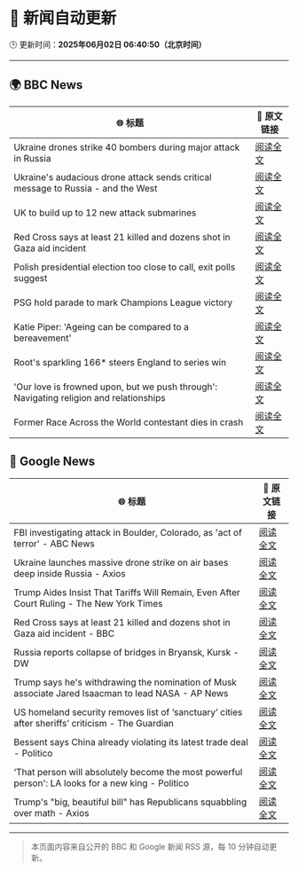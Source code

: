 # 🧠 新闻自动更新

🕒 更新时间：**2025年06月02日 06:40:50（北京时间）**

---

## 🌍 BBC News

| 🌐 标题 | 🔗 原文链接 |
|--------|-------------|
| Ukraine drones strike 40 bombers during major attack in Russia | [阅读全文](https://www.bbc.com/news/articles/c1ld7ppre9vo) |
| Ukraine's audacious drone attack sends critical message to Russia - and the West | [阅读全文](https://www.bbc.com/news/articles/c0r1jv0rn0ko) |
| UK to build up to 12 new attack submarines | [阅读全文](https://www.bbc.com/news/articles/c4g2jr1m49no) |
| Red Cross says at least 21 killed and dozens shot in Gaza aid incident | [阅读全文](https://www.bbc.com/news/articles/c991j01lym3o) |
| Polish presidential election too close to call, exit polls suggest | [阅读全文](https://www.bbc.com/news/articles/cx27897vedno) |
| PSG hold parade to mark Champions League victory | [阅读全文](https://www.bbc.com/sport/football/articles/c8e6g6kge4do) |
| Katie Piper: 'Ageing can be compared to a bereavement' | [阅读全文](https://www.bbc.com/news/articles/cx2j0jy7lreo) |
| Root's sparkling 166* steers England to series win | [阅读全文](https://www.bbc.com/sport/cricket/articles/cvgvjr088v0o) |
| 'Our love is frowned upon, but we push through': Navigating religion and relationships | [阅读全文](https://www.bbc.com/news/articles/c8xg5ypwdpyo) |
| Former Race Across the World contestant dies in crash | [阅读全文](https://www.bbc.com/news/articles/cje7nx5l832o) |

## 📰 Google News

| 🌐 标题 | 🔗 原文链接 |
|--------|-------------|
| FBI investigating attack in Boulder, Colorado, as 'act of terror' - ABC News | [阅读全文](https://news.google.com/rss/articles/CBMiogFBVV95cUxQM2JBUFk3QnU2QnNjNFpNV3N2NWZHRjlLUExSQ2hDb0cwWWVNM1JsLV9TU3NPOWt5aE5tVGlycC1sbkJNZE1vTjRCeGNiaEloTE1uXzU0N2VJZy1YdXI0b3Q1NDJRRTVBT05fVHZpc21WS3hOOGFvNGNGSG45SkNCT0pVZDB1V3JLaTZpY24yai1CWlB6bXlpcFR5OHdzVjAtR1HSAacBQVVfeXFMT2dTWUhXLUxuNVRTb2huRmdaMDktT2didGY2RGdVdlpiTVNmeEZpXzRyTTFtMXRfaUJNSG52cVRBRHE0Z0twX1VUbFFqZ2JUX2tWOFFKUjB4aWpjMm5tUkRnUGJkUXB6Vkh0UXlPcUc2YzRuOVp4TDlxbHNMU25yYTcyVUpIWlZqbWhIUHVnZHZycWdyOWdnYXg4SDM0bDk0Q0tCUE1SdVE?oc=5) |
| Ukraine launches massive drone strike on air bases deep inside Russia - Axios | [阅读全文](https://news.google.com/rss/articles/CBMibkFVX3lxTE1aU2h5ZV9aZFRsU3VxT0lLTXdFVk9xb09mRFZNVDkyanMtVnNGczBWRDltSVFzMVRsekw1djM1WEhtOFJhak82eXdNY2VNV1p3ZjBLNi1GbGhDREd5YmlycnBGcHU4VU9zWDQ5Z1Bn?oc=5) |
| Trump Aides Insist That Tariffs Will Remain, Even After Court Ruling - The New York Times | [阅读全文](https://news.google.com/rss/articles/CBMikAFBVV95cUxPOURqYndkZkVGUUZTR2prbzUtQW0xeTQwakV3aVVBZ3htU1daczh3RWZEU0xLRU9rT3ZXTl81REFiUkZydGtnakFZSURnWm1Tb3pDRnI0d3lWcjdHSWNNRTV1bnp4UTFZVjlUc1lLQW9PblpzM25YUjdIdnd3b1ppbjdxS3NPZ3Z5eEg2SXRlU3k?oc=5) |
| Red Cross says at least 21 killed and dozens shot in Gaza aid incident - BBC | [阅读全文](https://news.google.com/rss/articles/CBMiWkFVX3lxTE40RmtFTFBWSndMeUNwbUNOeTN2emowakt6RktUSGRLU3BOUEp1MjVUbEpzd2R1TXZrekNVZXdWcHJqLWNYM0xBRVo0cGh1SUF5a2VtM2ltYXpHZ9IBX0FVX3lxTE9YWVE4bEJTTVVyLUtPM3dBNWY2UHprREdURXBuOFFoQ08ycDkxQ19zSnNyWUdDV2hZczMxeXpNcXFqS2tSZlFFSmVNd3pQakVCckdWU3loRmNfR0F3N2dj?oc=5) |
| Russia reports collapse of bridges in Bryansk, Kursk - DW | [阅读全文](https://news.google.com/rss/articles/CBMijAFBVV95cUxPaGlNbFFCMjQ5MXQ5TnFUYWJQenBEM1ZxR3pBdV9zckNqZU9oZmxremlxbVRfYWpaOWgtMU9MY3VzZENIcjFLM0lLM1JRSHhSTUJFQ2R2Q3I2N3dweHVDekVOcnFBeXlKWXdhdmZubk9iYXYtNDA5Tlk0N0RRdEhJQTZZSW14Rlp2eDNsedIBjAFBVV95cUxPb2EtV1owYU1FT2VwYlNuU3lyQUt1OERPQWQ0eGZHSy1sLWlQQXRXckxWek51ZWNXRThldE9FVHBLZURlR21vQjhVYkxvNzl5bXh4cVI1OS1MN1BwaXE0aHVRMmR2WXdNMGhXM3NTUklOdzJ6ZkNKQjBkdzFWdllualMydnhqWVQzaElieA?oc=5) |
| Trump says he's withdrawing the nomination of Musk associate Jared Isaacman to lead NASA - AP News | [阅读全文](https://news.google.com/rss/articles/CBMioAFBVV95cUxPSzhaUUt0djdsR2tVb3Roem1rX3lESDVRUUxtUnlVMDE0Y3J5QWIwVEFDOGtOYl9INHJCSWF6a0x6V1ZVcGhSdWt4azZOTHdTbHF3T3k4Tm5JeTZvTjZ3em5xY2x4WlFOZldlcGFKZU5fU21MM05DcWFjVGlpSWh1bjRCNjNtMUJVQm1DV1hqTUZPZFJpamRoR0NJdmFNNU9I?oc=5) |
| US homeland security removes list of ‘sanctuary’ cities after sheriffs’ criticism - The Guardian | [阅读全文](https://news.google.com/rss/articles/CBMikAFBVV95cUxQVTNmZEs1UnBvckFoMDc2ZG1PaGszN2hXQjNaSmVyUThDa054azVhbnB2V1VEbG5ITXp2WTdVM3Z5NlhkYW45aVVrUU5VNDAwMWlia3UxaDFQNlVza1BxRnE2dHhyRmNBeEV0Sk43WGRVREc5NDJBY1Rnb243VUVXRXhvSkdHQ0dqQmFvZ002Yl8?oc=5) |
| Bessent says China already violating its latest trade deal - Politico | [阅读全文](https://news.google.com/rss/articles/CBMijAFBVV95cUxQMGx6TmZHNmN4UHJUVkpDUXdKRVpYbG1MQktkUkYzZlBHOTRLZXlNMDV5WGh4RzQ4VXk3NXk2ZlRlWUNYb19OWDhmcmxiTGlzZ0E3WDNvcFIxc25NUXdZbHBoN2lzcHB0aFpVQnJBY2E3S0EzbFUyQVVHWWFoSFRldGRyeVZ3QXFnRFdKZQ?oc=5) |
| ‘That person will absolutely become the most powerful person': LA looks for a new king - Politico | [阅读全文](https://news.google.com/rss/articles/CBMic0FVX3lxTFA3anpRZk1weW05ZWV2MmRhRUxSUHRMdnVTV2JCTk93OHloMkZXdEhwalp5UXhybVRmQ1JaUE96RW10SjdsdmJ0X1QyaHJfbVJZYlNHTlV5LUNCSFVfSnhmWnNOTXVkWHJUbmNfWTZ5SzVPbjQ?oc=5) |
| Trump's "big, beautiful bill" has Republicans squabbling over math - Axios | [阅读全文](https://news.google.com/rss/articles/CBMikAFBVV95cUxOTnpFSXZHa0hIVGpvZWdZOFFrdVlEYU5keG84Y3hvZ3pFaUxjRVJBMUxIdmlPSFhoWm52NGxfN2JJYjFLM1JyZUdVdENWX2ZZaEo2WGlTNjBxb05MN3oxeUJZenRReUhtSjh1YjFxWFFmb3hnZTRha0Z4ZThDdEhBZnZqamVmS1VnUm5fdUc4U0I?oc=5) |

---
> 本页面内容来自公开的 BBC 和 Google 新闻 RSS 源，每 10 分钟自动更新。